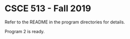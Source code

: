 # CSCE 513 - Fall 2019

Refer to the README in the program directories for details.

Program 2 is ready.
